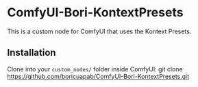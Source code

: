 # ComfyUI-Bori-KontextPresets 
This is a custom node for ComfyUI that uses the Kontext Presets. 
 
## Installation 
Clone into your `custom_nodes/` folder inside ComfyUI: 
git clone https://github.com/boricuapab/ComfyUI-Bori-KontextPresets.git 
